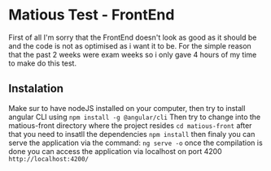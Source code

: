 # Matious Test - FrontEnd

First of all I'm sorry that the FrontEnd doesn't look as good as it should be and the code is not as optimised as i want it to be. For the simple reason that the past 2 weeks were exam weeks so i only gave 4 hours of my time to make do this test.

## Instalation

Make sur to have nodeJS installed on your computer, then try to install angular CLI using 
```npm install -g @angular/cli```
Then try to change into the matious-front directory where the project resides
``` cd matious-front ```
after that you need to insatll the dependencies
``` npm install ```
then finaly you can serve the application via the command:
``` ng serve -o ```
once the compilation is done you can access the application via localhost on port 4200
``http://localhost:4200/``
